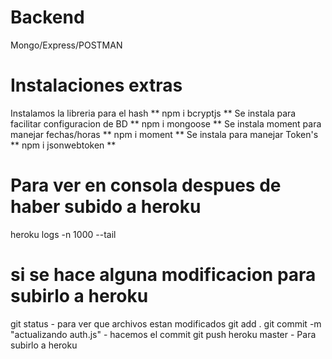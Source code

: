 # Backend 

Mongo/Express/POSTMAN

# Instalaciones extras

Instalamos la libreria para el hash ** npm i bcryptjs **
Se instala para facilitar configuracion de BD ** npm i mongoose **
Se instala moment para manejar fechas/horas ** npm i moment **
Se instala para manejar Token's  ** npm i jsonwebtoken **


# Para ver en consola despues de haber subido a heroku

heroku logs -n 1000 --tail

# si se hace alguna modificacion para subirlo a heroku

git status - para ver que archivos estan modificados
git add .
git commit -m "actualizando auth.js" - hacemos el commit
git push heroku master - Para subirlo a heroku
